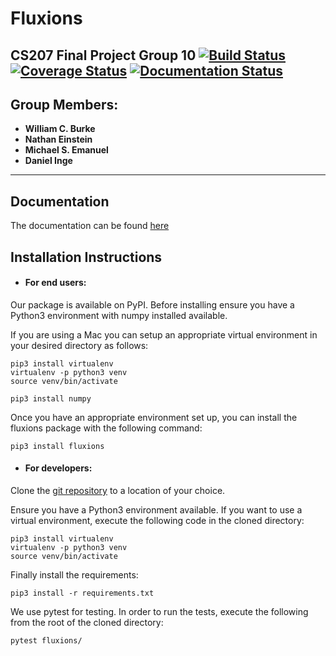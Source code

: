 # Fluxions

## CS207 Final Project Group 10 [![Build Status](https://travis-ci.com/CS207-Final-Project-Group-10/cs207-FinalProject.svg?branch=master)](https://travis-ci.com/CS207-Final-Project-Group-10/cs207-FinalProject.svg?branch=master) [![Coverage Status](https://coveralls.io/repos/github/CS207-Final-Project-Group-10/cs207-FinalProject/badge.svg)](https://coveralls.io/github/CS207-Final-Project-Group-10/cs207-FinalProject?branch=master) [![Documentation Status](https://readthedocs.org/projects/fluxions/badge/?version=latest)](https://fluxions.readthedocs.io/en/latest/?badge=latest)



## Group Members:

- **William C. Burke**
- **Nathan Einstein**
- **Michael S. Emanuel**
- **Daniel Inge**

----

## Documentation

The documentation can be found [here](https://fluxions.readthedocs.io/en/latest/index.html#)
   
## Installation Instructions 
- #### For end users:
Our package is available on PyPI. Before installing ensure you have a Python3 environment with numpy installed available.

If you are using a Mac you can setup an appropriate virtual environment in your desired directory as follows:

```console
pip3 install virtualenv
virtualenv -p python3 venv
source venv/bin/activate

pip3 install numpy
```

Once you have an appropriate environment set up, you can install the fluxions package with the following command:

```console
pip3 install fluxions
```
- #### For developers:

Clone the [git repository](https://github.com/CS207-Final-Project-Group-10/cs207-FinalProject) to a location of your choice.

Ensure you have a Python3 environment available. If you want to use a virtual environment, execute the following code in the cloned directory:

```console
pip3 install virtualenv
virtualenv -p python3 venv
source venv/bin/activate
```

Finally install the requirements:

```console
pip3 install -r requirements.txt
```

We use pytest for testing. In order to run the tests, execute the following from the root of the cloned directory:

```console
pytest fluxions/
```
